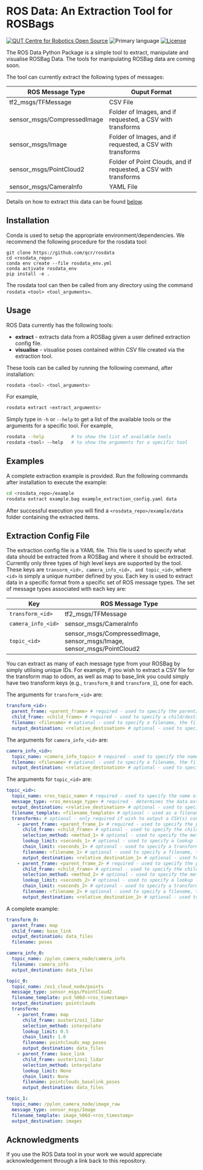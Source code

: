 <!-- Created with QCR's code template tool: https://github.com/qcr/code_templates -->

# ROS Data: An Extraction Tool for ROSBags

[![QUT Centre for Robotics Open Source](https://github.com/qcr/qcr.github.io/raw/master/misc/badge.svg)](https://qcr.github.io)
![Primary language](https://img.shields.io/github/languages/top/qcr/rosdata)
[![License](https://img.shields.io/github/license/qcr/rosdata)](./LICENSE.txt)

The ROS Data Python Package is a simple tool to extract, manipulate and visualise ROSBag Data. The tools for manipulating ROSBag data are coming soon.

The tool can currently extract the following types of messages:

| **ROS Message Type**        | **Ouput Format**                                                |
| --------------------------- | --------------------------------------------------------------- |
| tf2_msgs/TFMessage          | CSV File                                                        |
| sensor_msgs/CompressedImage | Folder of Images, and if requested, a CSV with transforms       |
| sensor_msgs/Image           | Folder of Images, and if requested, a CSV with transforms       |
| sensor_msgs/PointCloud2     | Folder of Point Clouds, and if requested, a CSV with transforms |
| sensor_msgs/CameraInfo      | YAML File                                                       |

Details on how to extract this data can be found [below](#extraction-config-file).

## Installation

Conda is used to setup the appropriate environment/dependencies. We recommend the following procedure for the rosdata tool:

```
git clone https://github.com/qcr/rosdata
cd <rosdata_repo>
conda env create --file rosdata_env.yml
conda activate rosdata_env
pip install -e .
```

The rosdata tool can then be called from any directory using the command `rosdata <tool> <tool_arguments>`.

<!--
Currently, you will need to install dependencies manually. Main dependencies are numpy, treelib, rospy, rosbag, spatialmaths, open3d, and open3d_ros_helper.

```
conda env create --file envname.yml # Environment file not yet provided
conda activate rosdata_env # Not yet supported
pip install -e .
``` -->

## Usage

ROS Data currently has the following tools:

- **extract** - extracts data from a ROSBag given a user defined extraction config file.
- **visualise** - visualise poses contained within CSV file created via the extraction tool.

These tools can be called by running the following command, after installation:

```bash
rosdata <tool> <tool_arguments>
```

For example,

```bash
rosdata extract <extract_arguments>
```

Simply type in `-h` or `--help` to get a list of the available tools or the arguments for a specific tool. For example,

```bash
rosdata --help          # to show the list of available tools
rosdata <tool> --help   # to show the arguments for a specific tool
```

## Examples

A complete extraction example is provided. Run the following commands after installation to execute the example:

```bash
cd <rosdata_repo>/example
rosdata extract example.bag example_extraction_config.yaml data
```

After successful execution you will find a `<rosdata_repo>/example/data` folder containing the extracted items.

## Extraction Config File

The extraction config file is a YAML file. This file is used to specify what data should be extracted from a ROSBag and where it should be extracted. Currently only three types of high level keys are supported by the tool. These keys are `transorm_<id>, camera_info_<id>, and topic_<id>`, where `<id>` is simply a unique number defined by you. Each key is used to extract data in a specific format from a specific set of ROS message types. The set of message types associated with each key are:

| **Key**            | **ROS Message Type**                                                    |
| ------------------ | ----------------------------------------------------------------------- |
| `transform_<id>`   | tf2_msgs/TFMessage                                                      |
| `camera_info_<id>` | sensor_msgs/CameraInfo                                                  |
| `topic_<id>`       | sensor_msgs/CompressedImage, sensor_msgs/Image, sensor_msgs/PointCloud2 |

You can extract as many of each message type from your ROSBag by simply utilising unique IDs. For example, if you wish to extract a CSV file for the transform map to odom, as well as map to base_link you could simply have two transform keys (e.g., `transform_0` and `transform_1`), one for each.

The arguments for `transform_<id>` are:

```yaml
transform_<id>:
  parent_frame: <parent_frame> # required - used to specify the parent/origin frame
  child_frame: <child_frame> # required - used to specify a child/destination frame
  filename: <filename> # optional - used to specify a filename, the file extension .csv will be appended. Defaults to transform_<id>.csv
  output_destination: <relative_destination> # optional - used to specify a directory relative to the root output directory to save the CSV file. Defaults to the root output directory.
```

The arguments for `camera_info_<id>` are:

```yaml
camera_info_<id>:
  topic_name: <camera_info_topic> # required - used to specify the name ofthe camera info topic
  filename: <filename> # optional - used to specify a filename, the file extension .yaml will be appended. Defaults to camera_info_<id>.csv
  output_destination: <relative_destination> # optional - used to specify a directory relative to the root output directory to save the YAML file. Defaults to the root output directory.
```

The arguments for `topic_<id>` are:

```yaml
topic_<id>:
  topic_name: <ros_topic_name> # required - used to specify the name of the topic
  message_type: <ros_message_type> # required - determines the data extraction method
  output_destination: <relative_destination> # optional - used to specify a directory relative to the root output directory to save the topic data. Defaults to the root_output_directory/topic_<id>.
  filename_template: <filename_template> # optional - used as a filename template string (e.g. `image_%06d-<ros_timestamp>`), the appropriate file_extenstion will be automatically appended. Only a single topic index and ROS timestamp can be included in the template. Use the Python `%d` string formatter, or derivate of, to specify the topic index and use `<ros_timestamp>` to include the ROS topic timestamp as a string which will be in the format `<seconds>_<nanaseconds>`. Defaults to `frame_%06d`
  transforms: # optional - only required if wish to output a CSV(s) containing transform data associated with the topic. Can specify multiple transforms to generate multiple CSV files all with different parameters
    - parent_frame: <parent_frame_1> # required - used to specify the parent/origin frame
      child_frame: <child_frame> # optional - used to specify the child/destination frame. Defaults to the frame ID stored in the topic
      selection_method: <method_1> # optional - used to specify the method to determine the transform associated with each message within the topic. Options are exact, recent, nearest, and interpolate. See lookup_transform in rosdata/rosbag_transforms.py for more details on methods.
      lookup_limit: <seconds_1> # optional - used to specify a lookup limit when determining the transform. See lookup_transform in rosdata/rosbag_transforms.py for more details on methods.
      chain_limit: <seconds_1> # optional - used to specify a transform chain differential limit when determining the transform. See lookup_transform in rosdata/rosbag_transforms.py for more details on methods.
      filename: <filename_1> # optional - used to specify a filename, the file extension .csv will be appended. Defaults to topic_<id>.csv
      output_destination: <relative_destination_1> # optional - used to specify a directory relative to the root output directory to save the CSV file. Defaults to the root output directory.
    - parent_frame: <parent_frame_2> # required - used to specify the parent/origin frame
      child_frame: <child_frame> # optional - used to specify the child/destination frame. Defaults to the frame ID stored in the topic
      selection_method: <method_2> # optional - used to specify the method to determine the transform associated with each message within the topic. Options are exact, recent, nearest, and interpolate. See lookup_transform in rosdata/rosbag_transforms.py for more details on methods.
      lookup_limit: <seconds_2> # optional - used to specify a lookup limit when determining the transform. See lookup_transform in rosdata/rosbag_transforms.py for more details on methods.
      chain_limit: <seconds_2> # optional - used to specify a transform chain differential limit when determining the transform. See lookup_transform in rosdata/rosbag_transforms.py for more details on methods.
      filename: <filename_2> # optional - used to specify a filename, the file extension .csv will be appended. Defaults to topic_<id>.csv
      output_destination: <relative_destination_2> # optional - used to specify a directory relative to the root output directory to save the CSV file. Defaults to the root output directory.
```

A complete example:

```yaml
transform_0:
  parent_frame: map
  child_frame: base_link
  output_destination: data_files
  filename: poses

camera_info_0:
  topic_name: /pylon_camera_node/camera_info
  filename: camera_info
  output_destination: data_files

topic_0:
  topic_name: /os1_cloud_node/points
  message_type: sensor_msgs/PointCloud2
  filename_template: pcd_%06d-<ros_timestamp>
  output_destination: pointclouds
  transform:
    - parent_frame: map
      child_frame: ouster1/os1_lidar
      selection_method: interpolate
      lookup_limit: 0.5
      chain_limit: 1.0
      filename: pointclouds_map_poses
      output_destination: data_files
    - parent_frame: base_link
      child_frame: ouster1/os1_lidar
      selection_method: interpolate
      lookup_limit: None
      chain_limit: None
      filename: pointclouds_baselink_poses
      output_destination: data_files

topic_1:
  topic_name: /pylon_camera_node/image_raw
  message_type: sensor_msgs/Image
  filename_template: image_%06d-<ros_timestamp>
  output_destination: images
```

## Acknowledgments

If you use the ROS Data tool in your work we would appreciate acknowledgement through a link back to this repository.
